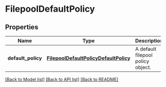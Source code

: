 # FilepoolDefaultPolicy

## Properties
Name | Type | Description | Notes
------------ | ------------- | ------------- | -------------
**default_policy** | [**FilepoolDefaultPolicyDefaultPolicy**](FilepoolDefaultPolicyDefaultPolicy.md) | A default filepool policy object. | [optional] 

[[Back to Model list]](../README.md#documentation-for-models) [[Back to API list]](../README.md#documentation-for-api-endpoints) [[Back to README]](../README.md)


